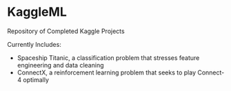 # KaggleML
Repository of Completed Kaggle Projects

Currently Includes:
* Spaceship Titanic, a classification problem that stresses feature engineering and data cleaning
* ConnectX, a reinforcement learning problem that seeks to play Connect-4 optimally
